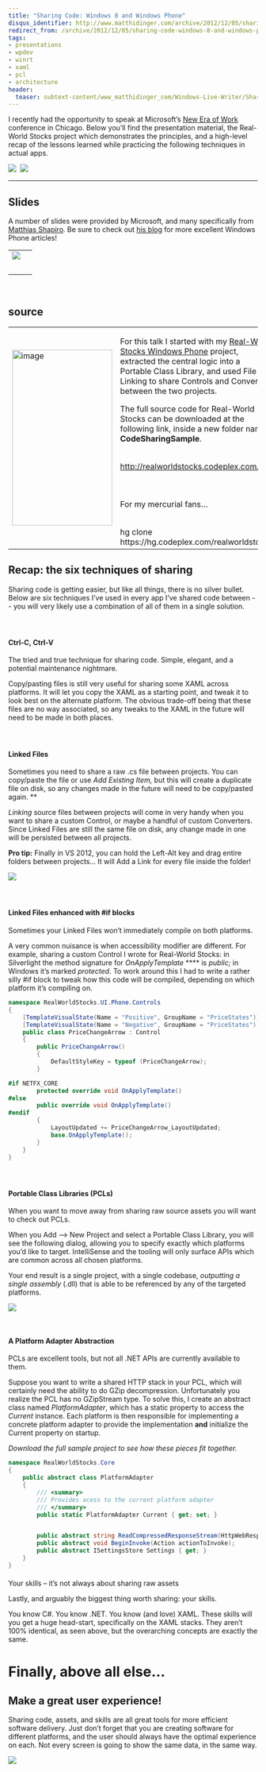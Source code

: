 ```yaml
---
title: "Sharing Code: Windows 8 and Windows Phone"
disqus_identifier: http://www.matthidinger.com/archive/2012/12/05/sharing-code-windows-8-and-windows-phone.aspx
redirect_from: /archive/2012/12/05/sharing-code-windows-8-and-windows-phone.aspx/
tags: 
- presentations
- wpdev
- winrt
- xaml
- pcl
- architecture
header:
  teaser: subtext-content/www_matthidinger_com/Windows-Live-Writer/Sharing-Code-Windows-8-and-Windows-Phone_83EC/image_thumb_3.png
---
```

I recently had the opportunity to speak at Microsoft’s [New Era of Work](http://www.microsoft.com/enterprise/events/theneweraofwork3/#fbid=7bLqKFFM2kc) conference in Chicago. Below you’ll find the presentation material, the Real-World Stocks project which demonstrates the principles, and a high-level recap of the lessons learned while practicing the following techniques in actual apps.

![](/images/subtext-content/www_matthidinger_com/Windows-Live-Writer/Sharing-Code-Windows-8-and-Windows-Phone_83EC/image_thumb_3.png)
 ![](/images/subtext-content/www_matthidinger_com/Windows-Live-Writer/Sharing-Code-Windows-8-and-Windows-Phone_83EC/screenshot_12052012_110659_thumb.png)

-----------------------------------------------------------------------------------------------------------------------------------------------------------------------------------------------------------------------------------------------------------------------------------------------------------------------------------------------------------------------------------------------------------------------------------------------------------------------------------------------------------------------------------------------------------------------------------------------------------------------------------------------------------------------------------------------------------------------------------------------------------------------------

Slides
------

A number of slides were provided by Microsoft, and many specifically from [Matthias Shapiro](http://twitter.com/matthiasshap). Be sure to check out [his blog](http://matthiasshapiro.com/) for more excellent Windows Phone articles!

|                                                                                                                                                                                                                                                                                                                                                                                      |     |
|--------------------------------------------------------------------------------------------------------------------------------------------------------------------------------------------------------------------------------------------------------------------------------------------------------------------------------------------------------------------------------------|-----|
| ![](/images/subtext-content/www_matthidinger_com/Windows-Live-Writer/Sharing-Code-Windows-8-and-Windows-Phone_83EC/WP_20121128_001_thumb.jpg)
  |     |

 

source
------

<table>
<colgroup>
<col width="50%" />
<col width="50%" />
</colgroup>
<tbody>
<tr class="odd">
<td><a href="/images/subtext-content/www_matthidinger_com/Windows-Live-Writer/Sharing-Code-Windows-8-and-Windows-Phone_83EC/image_6.png"><img src="/images/subtext-content/www_matthidinger_com/Windows-Live-Writer/Sharing-Code-Windows-8-and-Windows-Phone_83EC/image_thumb_2.png" title="image" alt="image" width="202" height="354" /></a></td>
<td><p>For this talk I started with my <a href="http://www.matthidinger.com/archive/2011/10/16/RealWorldWPDev-Part-1-Introduction-and-Outline.aspx">Real-World Stocks Windows Phone</a> project, extracted the central logic into a Portable Class Library, and used File-Linking to share Controls and Converters between the two projects.</p>
<p>The full source code for Real-World Stocks can be downloaded at the following link, inside a new folder named <strong>CodeSharingSample</strong>.</p>
<a href="http://realworldstocks.codeplex.com/" title="http://realworldstocks.codeplex.com/"><br />
http://realworldstocks.codeplex.com/</a><br />
<br />

<p><br />
For my mercurial fans…</p>
<br />
hg clone https://hg.codeplex.com/realworldstocks</td>
</tr>
</tbody>
</table>

Recap: the six techniques of sharing
------------------------------------

Sharing code is getting easier, but like all things, there is no silver bullet. Below are six techniques I’ve used in every app I’ve shared code between -- you will very likely use a combination of all of them in a single solution.

####  

#### Ctrl-C, Ctrl-V

The tried and true technique for sharing code. Simple, elegant, and a potential maintenance nightmare.

Copy/pasting files is still very useful for sharing some XAML across platforms. It will let you copy the XAML as a starting point, and tweak it to look best on the alternate platform. The obvious trade-off being that these files are no way associated, so any tweaks to the XAML in the future will need to be made in both places.

####  

#### Linked Files

Sometimes you need to share a raw .cs file between projects. You can copy/paste the file or use *Add Existing Item,* but this will create a duplicate file on disk, so any changes made in the future will need to be copy/pasted again. **

*Linking* source files between projects will come in very handy when you want to share a custom Control, or maybe a handful of custom Converters. Since Linked Files are still the same file on disk, any change made in one will be persisted between all projects.

**Pro tip:** Finally in VS 2012, you can hold the Left-Alt key and drag entire folders between projects… It will Add a Link for every file inside the folder!

![](/images/subtext-content/www_matthidinger_com/Windows-Live-Writer/Sharing-Code-Windows-8-and-Windows-Phone_83EC/image_thumb_1.png)


####  

#### Linked Files enhanced with \#if blocks

Sometimes your Linked Files won’t immediately compile on both platforms.

A very common nuisance is when accessibility modifier are different. For example, sharing a custom Control I wrote for Real-World Stocks: in Silverlight the method signature for *OnApplyTemplate* **** is *public;* in Windows it’s marked *protected*. To work around this I had to write a rather silly \#if block to tweak how this code will be compiled, depending on which platform it’s compiling on.

```csharp
namespace RealWorldStocks.UI.Phone.Controls
{
    [TemplateVisualState(Name = "Positive", GroupName = "PriceStates")]
    [TemplateVisualState(Name = "Negative", GroupName = "PriceStates")]
    public class PriceChangeArrow : Control
    {
        public PriceChangeArrow()
        {
            DefaultStyleKey = typeof (PriceChangeArrow);
        }

#if NETFX_CORE
        protected override void OnApplyTemplate()
#else
        public override void OnApplyTemplate()
#endif
        {
            LayoutUpdated += PriceChangeArrow_LayoutUpdated;
            base.OnApplyTemplate();
        }
    }
}
```

####  

#### Portable Class Libraries (PCLs)

When you want to move away from sharing raw source assets you will want to check out PCLs.

When you Add –&gt; New Project and select a Portable Class Library, you will see the following dialog, allowing you to specify exactly which platforms you’d like to target. IntelliSense and the tooling will only surface APIs which are common across all chosen platforms.

Your end result is a single project, with a single codebase, *outputting a single assembly* (.dll) that is able to be referenced by any of the targeted platforms.

![](/images/subtext-content/www_matthidinger_com/Windows-Live-Writer/Sharing-Code-Windows-8-and-Windows-Phone_83EC/image_thumb_5.png)


 

#### A Platform Adapter Abstraction

PCLs are excellent tools, but not all .NET APIs are currently available to them.

Suppose you want to write a shared HTTP stack in your PCL, which will certainly need the ability to do GZip decompression. Unfortunately you realize the PCL has no GZipStream type. To solve this, I create an abstract class named *PlatformAdapter*, which has a static property to access the *Current* instance. Each platform is then responsible for implementing a concrete platform adapter to provide the implementation **and** initialize the Current property on startup.

*Download the full sample project to see how these pieces fit together.*

```csharp
namespace RealWorldStocks.Core
{
    public abstract class PlatformAdapter
    {
        /// <summary>
        /// Provides acess to the current platform adapter
        /// </summary>
        public static PlatformAdapter Current { get; set; }


        public abstract string ReadCompressedResponseStream(HttpWebResponse response);
        public abstract void BeginInvoke(Action actionToInvoke);
        public abstract ISettingsStore Settings { get; }
    }
}
```

#### 
Your skills – it’s not always about sharing raw assets

Lastly, and arguably the biggest thing worth sharing: your skills.

You know C\#. You know .NET. You know (and love) XAML. These skills will you get a huge head-start, specifically on the XAML stacks. They aren’t 100% identical, as seen above, but the overarching concepts are exactly the same.

### 

Finally, above all else…
========================

Make a great user experience!
-----------------------------

Sharing code, assets, and skills are all great tools for more efficient software delivery. Just don’t forget that you are creating software for different platforms, and the user should always have the optimal experience on each. Not every screen is going to show the same data, in the same way.

![](/images/subtext-content/www_matthidinger_com/Windows-Live-Writer/Sharing-Code-Windows-8-and-Windows-Phone_83EC/image_thumb_6.png)


 

